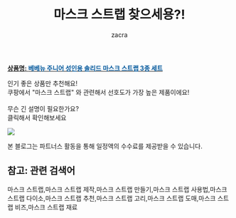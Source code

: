 ﻿---
layout: post
title:  "마스크 스트랩 찾으세용?!"
author: zacra
categories: [ 아이템 ]
tags: [마스크 스트랩,마스크 스트랩 제작,마스크 스트랩 만들기,마스크 스트랩 사용법,마스크 스트랩 다이소,마스크 스트랩 추천,마스크 스트랩 고리,마스크 스트랩 도매,마스크 스트랩 비즈,마스크 스트랩 재료]
image: https://static.coupangcdn.com/image/retail/images/2020/10/07/17/9/b9ef5925-09bc-42d4-853e-a2ee9f8e9e4b.jpg 
description: "쿠팡에서 마스크 스트랩 관련 키워드로 가장 고객 선호도가 높은 제품이랍니다."
rating: 4.5
---

<a href="https://link.coupang.com/re/AFFSDP?lptag=AF8407795&pageKey=2208343581&itemId=3758253046&vendorItemId=71743356784&traceid=V0-153-3940d6cdc8f704dd"><b>상품명: <font color='#01579B'>베베뉴 주니어 성인용 솔리드 마스크 스트랩 3종 세트</font></b></a>

인기 좋은 상품만 추천해요!<br/>
쿠팡에서 "마스크 스트랩" 와 관련해서 선호도가 가장 높은 제품이에요!<br/><br/>
무슨 긴 설명이 필요한가요?  
클릭해서 확인해보세요


<a href="https://link.coupang.com/re/AFFSDP?lptag=AF8407795&pageKey=2208343581&itemId=3758253046&vendorItemId=71743356784&traceid=V0-153-3940d6cdc8f704dd"><img src="https://thumbnail8.coupangcdn.com/thumbnails/remote/q89/image/retail/images/577584389299234-fb4cc46b-bf6f-4512-9ea6-5fc6be5ab46a.jpg"></a> 

본 블로그는 파트너스 활동을 통해 일정액의 수수료를 제공받을 수 있습니다.

## 참고: 관련 검색어    
마스크 스트랩,마스크 스트랩 제작,마스크 스트랩 만들기,마스크 스트랩 사용법,마스크 스트랩 다이소,마스크 스트랩 추천,마스크 스트랩 고리,마스크 스트랩 도매,마스크 스트랩 비즈,마스크 스트랩 재료